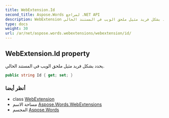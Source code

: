 ```yaml
---
title: WebExtension.Id
second_title: Aspose.Words لمراجع .NET API
description: WebExtension ملكية. يحدد بشكل فريد مثيل ملحق الويب في المستند الحالي.
type: docs
weight: 30
url: /ar/net/aspose.words.webextensions/webextension/id/
---
```

## WebExtension.Id property

يحدد بشكل فريد مثيل ملحق الويب في المستند الحالي.

```csharp
public string Id { get; set; }
```

### أنظر أيضا

* class [WebExtension](../)
* مساحة الاسم [Aspose.Words.WebExtensions](../../webextension/)
* المجسم [Aspose.Words](../../../)


